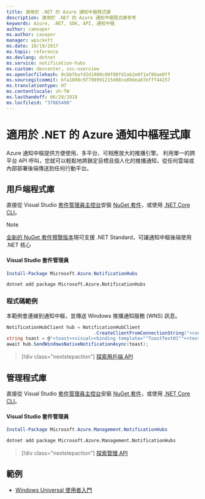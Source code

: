 ```yaml
---
title: 適用於 .NET 的 Azure 通知中樞程式庫
description: 適用於 .NET 的 Azure 通知中樞程式庫參考
keywords: Azure, .NET, SDK, API, 通知中樞
author: camsoper
ms.author: casoper
manager: wpickett
ms.date: 10/19/2017
ms.topic: reference
ms.devlang: dotnet
ms.service: notification-hubs
ms.custom: devcenter, svc-overview
ms.openlocfilehash: 0cbbfbafd2d1900c00f08fd1ab2e0f1af80ae8ff
ms.sourcegitcommit: bfa1898c97798991215d08ce89dea87efff44157
ms.translationtype: HT
ms.contentlocale: zh-TW
ms.lasthandoff: 06/28/2018
ms.locfileid: "37065498"
---
```

# <a name="azure-notification-hubs-libraries-for-net"></a>適用於 .NET 的 Azure 通知中樞程式庫

Azure 通知中樞提供方便使用、多平台、可相應放大的推播引擎。 利用單一的跨平台 API 呼叫，您就可以輕鬆地將鎖定目標且個人化的推播通知，從任何雲端或內部部署後端傳送到任何行動平台。

## <a name="client-library"></a>用戶端程式庫

直接從 Visual Studio [套件管理員主控台][PackageManager]安裝 [NuGet 套件](https://www.nuget.org/packages/Microsoft.Azure.NotificationHubs)，或使用 [.NET Core CLI][DotNetCLI]。

> [!NOTE]
> [全新的 NuGet 套件預覽版本](https://www.nuget.org/packages/Microsoft.Azure.NotificationHubs/2.0.0-preview1)現可支援 .NET Standard，可讓通知中樞後端使用 .NET 核心

#### <a name="visual-studio-package-manager"></a>Visual Studio 套件管理員

```powershell
Install-Package Microsoft.Azure.NotificationHubs
```

```bash
dotnet add package Microsoft.Azure.NotificationHubs
```

### <a name="code-example"></a>程式碼範例

本範例會連線到通知中樞，並傳送 Windows 推播通知服務 (WNS) 訊息。

```csharp
NotificationHubClient hub = NotificationHubClient
                                .CreateClientFromConnectionString("<connection string with full access>", "<hub name>");
string toast = @"<toast><visual><binding template=""ToastText01""><text id=""1"">Hello from a .NET App!</text></binding></visual></toast>";
await hub.SendWindowsNativeNotificationAsync(toast);
```

> [!div class="nextstepaction"]
> [探索用戶端 API](/dotnet/api/overview/azure/notificationhubs/client)


## <a name="management-library"></a>管理程式庫

直接從 Visual Studio [套件管理員主控台][PackageManager]安裝 [NuGet 套件](https://www.nuget.org/packages/Microsoft.Azure.Management.NotificationHubs)，或使用 [.NET Core CLI][DotNetCLI]。

#### <a name="visual-studio-package-manager"></a>Visual Studio 套件管理員

```powershell
Install-Package Microsoft.Azure.Management.NotificationHubs
```

```bash
dotnet add package Microsoft.Azure.Management.NotificationHubs
```

> [!div class="nextstepaction"]
> [探索管理 API](/dotnet/api/overview/azure/notificationhubs/management)

## <a name="samples"></a>範例

- [Windows Universal 使用者入門](https://github.com/Azure/azure-notificationhubs-samples/tree/master/dotnet/GetStartedWindowsUniversal)

[PackageManager]: https://docs.microsoft.com/nuget/tools/package-manager-console
[DotNetCLI]: https://docs.microsoft.com/dotnet/core/tools/dotnet-add-package
